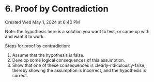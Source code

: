 # 6. Proof by Contradiction
Created Wed May 1, 2024 at 6:40 PM

Note: the hypothesis here is a solution you want to test, or came up with and want it to work.

Steps for proof by contradiction:
1. Assume that the hypothesis is false.
2. Develop some logical consequences of this assumption.
3. Show that one of these consequences is clearly-ridiculously-false, thereby showing the assumption is incorrect, and the hypothesis is correct.
